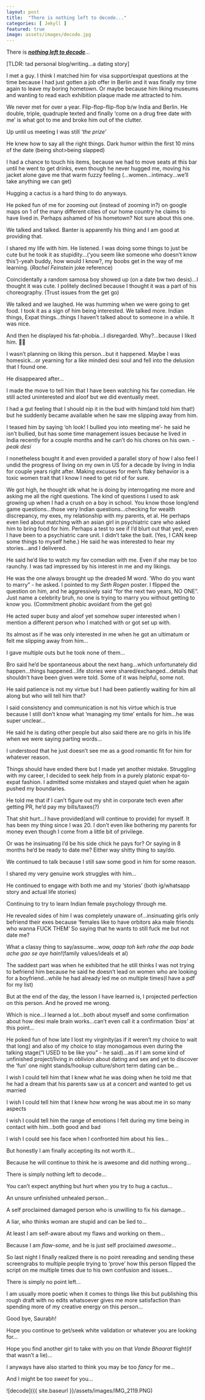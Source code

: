 ```yaml
---
layout: post
title:  "There is nothing left to decode..."
categories: [ Jekyll ]
featured: true
image: assets/images/decode.jpg
---
```


There is [***nothing left to decode***](https://open.spotify.com/track/17wMOhLqVB3DRCmTaLjwVM?si=74fc8d3f50b74f0e)...

[TLDR: tad personal blog/writing...a dating story]

I met a guy. I think I matched him for visa support/expat questions at the time because I had just gotten a job offer in Berlin and it was finally my time again to leave my boring hometown. Or maybe because him liking museums and wanting to read each exhibition plaque made me attracted to him.

We never met for over a year. Flip-flop-flip-flop b/w India and Berlin. He double, triple, quadruple texted and finally ‘come on a drug free date with me’ is what got to me and broke him out of the clutter.

Up until us meeting I was still _‘the prize’_

He knew how to say all the right things. Dark humor within the first 10 mins of the date (being shot>being slapped)

I had a chance to touch his items, because we had to move seats at this bar until he went to get drinks, even though he never hugged me, moving his jacket alone gave me that warm fuzzy feeling (...women...intimacy...we’ll take anything we can get)

Hugging a cactus is a hard thing to do anyways.

He poked fun of me for zooming out (instead of zooming in?) on google maps on 1 of the many different cities of our home country he claims to have lived in. Perhaps ashamed of his hometown? Not sure about this one.

We talked and talked. Banter is apparently his thing and I am good at providing that.

I shared my life with him. He listened. I was doing some things to just be cute but he took it as stupidity...(‘you seem like someone who doesn’t know this’)-yeah buddy, how would I know?, my boobs get in the way of me learning. (_Rachel Feinstein_ joke reference)

Coincidentally a random samosa boy showed up (on a date bw two desis)...I thought it was cute. I politely declined because I thought it was a part of his choreography. (Trust issues from the get go)

We talked and we laughed. He was humming when we were going to get food. I took it as a sign of him being interested. We talked more. Indian things, Expat things...things I haven’t talked about to someone in a while. It was nice.

And then he displayed his fat-phobia...I disregarded. Why?...because I liked him. 🤦‍♀️

I wasn’t planning on liking this person...but it happened. Maybe I was homesick...or yearning for a like minded desi soul and fell into the delusion that I found one.

He disappeared after...

I made the move to tell him that I have been watching his fav comedian. He still acted uninterested and aloof but we did eventually meet.

I had a gut feeling that I should nip it in the bud with him(and told him that!) but he suddenly became available when he saw me slipping away from him.

I teased him by saying ‘oh look! I bullied you into meeting me’- he said he isn’t bullied, but has some time management issues because he lived in India recently for a couple months and he can’t do his chores on his own. - _peak desi_

I nonetheless bought it and even provided a parallel story of how I also feel I undid the progress of living on my own in US for a decade by living in India for couple years right after. Making excuses for men’s flaky behavior is a toxic women trait that I know I need to get rid of for sure.

We got high, he thought idk what he is doing by interrogating me more and asking me all the right questions. The kind of questions I used to ask growing up when I had a crush on a boy in school. You know those long/end game questions...those very Indian questions...checking for wealth discrepancy, my exes, my relationship with my parents, et al. He perhaps even lied about matching with an asian girl in psychiatric care who asked him to bring food for him. Perhaps a test to see if I’d blurt out that yes!, even I have been to a psychiatric care unit. I didn’t take the bait. (Yes, I CAN keep some things to myself hehe.) He said he was interested to hear my stories...and I delivered.

He said he’d like to watch my fav comedian with me. Even if she may be too raunchy. I was tad impressed by his interest in me and my likings.

He was the one always brought up the dreaded M word. ‘Who do you want to marry” - he asked. I pointed to my _Seth Rogen_ poster. I flipped the question on him, and he aggressively said “for the next two years, NO ONE”. Just name a celebrity bruh, no one is trying to marry you without getting to know you. (Commitment phobic avoidant from the get go)

He acted super busy and aloof yet somehow super interested when I mention a different person who I matched with or got set up with.

Its almost as if he was only interested in me when he got an ultimatum or felt me slipping away from him...

I gave multiple outs but he took none of them...

Bro said he’d be spontaneous about the next hang...which unfortunately did happen...things happened...life stories were shared/exchanged...details that shouldn’t have been given were told. Some of it was helpful, some not.

He said patience is not my virtue but I had been patiently waiting for him all along but who will tell him that?

I said consistency and communication is not his virtue which is true because I still don’t know what ‘managing my time’ entails for him…he was super unclear…

He said he is dating other people but also said there are no girls in his life when we were saying parting words...

I understood that he just doesn’t see me as a good romantic fit for him for whatever reason.

Things should have ended there but I made yet another mistake. Struggling with my career, I decided to seek help from in a purely platonic expat-to-expat fashion. I admitted some mistakes and stayed quiet when he again pushed my boundaries.

He told me that if I can’t figure out my shit in corporate tech even after getting PR, he’d pay my bills/taxes(?)

That shit hurt...I have provided(and will continue to provide) for myself. It has been my thing since I was 20. I don’t even like bothering my parents for money even though I come from a little bit of privilege. 

Or was he insinuating I’d be his side chick he pays for? Or saying in 8 months he’d be ready to date me? Either way shitty thing to say/do.

We continued to talk because I still saw some good in him for some reason.

I shared my very genuine work struggles with him...

He continued to engage with both me and my ‘stories’ (both ig/whatsapp story and actual life stories)

Continuing to try to learn Indian female psychology through me.

He revealed sides of him I was completely unaware of...insinuating girls only befriend their exes because ‘females like to have orbitors aka male friends who wanna FUCK THEM’ So saying that he wants to still fuck me but not date me?

What a classy thing to say/assume...wow, _aaap toh keh rahe the aap bade ache gao se aye hain!_(family values/ideals et al)

The saddest part was when he exhibited that he still thinks I was not trying to befriend him because he said he doesn’t lead on women who are looking for a boyfriend...while he had already led me on multiple times(I have a pdf for my list)

But at the end of the day, the lesson I have learned is, I projected perfection on this person. And he proved me wrong. 

Which is nice...I learned a lot...both about myself and some confirmation about how desi male brain works...can’t even call it a confirmation _‘bias’_ at this point...

He poked fun of how late I lost my virginity(as if it weren’t my choice to wait that long) and also of my choice to stay monogamous even during the talking stage(“I USED to be like you” - he said)...as if I am some kind of unfinished project/living in oblivion about dating and sex and yet to discover the ‘fun’  one night stands/hookup culture/short term dating can be...

I wish I could tell him that I knew what he was doing when he told me that he had a dream that his parents saw us at a concert and wanted to get us married

I wish I could tell him that I knew how wrong he was about me in so many aspects

I wish I could tell him the range of emotions I felt during my time being in contact with him...both good and bad

I wish I could see his face when I confronted him about his lies...

But honestly I am finally accepting its not worth it...

Because he will continue to think he is awesome and did nothing wrong...

There is simply nothing left to decode...

You can’t expect anything but hurt when you try to hug a cactus...

An unsure unfinished unhealed person...

A self proclaimed damaged person who is unwilling to fix his damage...

A liar, who thinks woman are stupid and can be lied to...

At least I am self-aware about my flaws and working on them...

Because I am _flaw-some_, and he is just self proclaimed _awesome_...

So last night I finally realized there is no point rereading and sending these screengrabs to multiple people trying to ‘prove’ how this person flipped the script on me multiple times due to his own confusion and issues...

There is simply no point left...

I am usually more poetic when it comes to things like this but publishing this rough draft with no edits whatsoever gives me more satisfaction than spending more of my creative energy on this person...

Good bye, Saurabh! 

Hope you continue to get/seek white validation or whatever you are looking for...

Hope you find another girl to take with you on that _Vande Bhaarat_ flight(if that wasn’t a lie)...

I anyways have also started to think you may be too _fancy_ for me...

And I might be too _sweet_ for you...

![decode]({{ site.baseurl }}/assets/images/IMG_2119.PNG)
